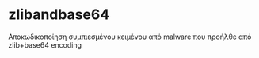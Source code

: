 # zlibandbase64
Αποκωδικοποίηση συμπιεσμένου κειμένου από malware που προήλθε από zlib+base64 encoding
